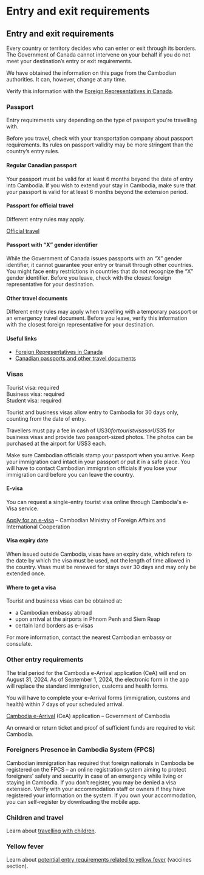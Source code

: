 # Entry and exit requirements

## Entry and exit requirements

Every country or territory decides who can enter or exit through its borders. The Government of Canada cannot intervene on your behalf if you do not meet your destination’s entry or exit requirements.

We have obtained the information on this page from the Cambodian authorities. It can, however, change at any time.

Verify this information with the [Foreign Representatives in Canada](https://www.international.gc.ca/protocol-protocole/reps.aspx?lang=eng).

### Passport

Entry requirements vary depending on the type of passport you're travelling with.

Before you travel, check with your transportation company about passport requirements. Its rules on passport validity may be more stringent than the country’s entry rules.

#### Regular Canadian passport

Your passport must be valid for at least 6 months beyond the date of entry into Cambodia. If you wish to extend your stay in Cambodia, make sure that your passport is valid for at least 6 months beyond the extension period.

#### Passport for official travel

Different entry rules may apply.

[Official travel](https://www.canada.ca/en/immigration-refugees-citizenship/services/canadian-passports/official-travel.html)

#### Passport with “X” gender identifier

While the Government of Canada issues passports with an “X” gender identifier, it cannot guarantee your entry or transit through other countries. You might face entry restrictions in countries that do not recognize the “X” gender identifier. Before you leave, check with the closest foreign representative for your destination.

#### Other travel documents

Different entry rules may apply when travelling with a temporary passport or an emergency travel document. Before you leave, verify this information with the closest foreign representative for your destination.

#### Useful links

* [Foreign Representatives in Canada](https://www.international.gc.ca/protocol-protocole/reps.aspx?lang=eng)
* [Canadian passports and other travel documents](http://www.canada.ca/passport)

### Visas

Tourist visa: required  
Business visa: required  
Student visa: required

Tourist and business visas allow entry to Cambodia for 30 days only, counting from the date of entry.

Travellers must pay a fee in cash of US$30 for tourist visas or US$35 for business visas and provide two passport-sized photos. The photos can be purchased at the airport for US$3 each.

Make sure Cambodian officials stamp your passport when you arrive. Keep your immigration card intact in your passport or put it in a safe place. You will have to contact Cambodian immigration officials if you lose your immigration card before you can leave the country.

#### E-visa

You can request a single-entry tourist visa online through Cambodia's e-Visa service.

[Apply for an e-visa](https://www.evisa.gov.kh/) – Cambodian Ministry of Foreign Affairs and International Cooperation

#### Visa expiry date

When issued outside Cambodia, visas have an expiry date, which refers to the date by which the visa must be used, not the length of time allowed in the country. Visas must be renewed for stays over 30 days and may only be extended once.

#### Where to get a visa

Tourist and business visas can be obtained at:

* a Cambodian embassy abroad
* upon arrival at the airports in Phnom Penh and Siem Reap
* certain land borders as e-visas

For more information, contact the nearest Cambodian embassy or consulate.

### Other entry requirements

The trial period for the Cambodia e-Arrival application (CeA) will end on August 31, 2024. As of September 1, 2024, the electronic form in the app will replace the standard immigration, customs and health forms.

You will have to complete your e-Arrival forms (immigration, customs and health) within 7 days of your scheduled arrival.

[Cambodia e-Arrival](https://arrival.gov.kh/) (CeA) application – Government of Cambodia

An onward or return ticket and proof of sufficient funds are required to visit Cambodia.

### Foreigners Presence in Cambodia System (FPCS)

Cambodian immigration has required that foreign nationals in Cambodia be registered on the FPCS – an online registration system aiming to protect foreigners' safety and security in case of an emergency while living or staying in Cambodia. If you don't register, you may be denied a visa extension. Verify with your accommodation staff or owners if they have registered your information on the system. If you own your accommodation, you can self-register by downloading the mobile app.

### Children and travel

Learn about [travelling with children](http://travel.gc.ca/travelling/children).

### Yellow fever

Learn about [potential entry requirements related to yellow fever](#health) (vaccines section).